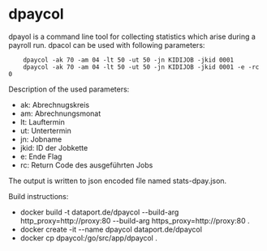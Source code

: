 dpaycol
==============

dpayol is a command line tool for collecting statistics which arise during a payroll run. dpacol can be used with following parameters:

        dpaycol -ak 70 -am 04 -lt 50 -ut 50 -jn KIDIJOB -jkid 0001
        dpaycol -ak 70 -am 04 -lt 50 -ut 50 -jn KIDIJOB -jkid 0001 -e -rc 0

Description of the used parameters:

- ak: Abrechnugskreis
- am: Abrechnungsmonat
- lt: Lauftermin
- ut: Untertermin
- jn: Jobname
- jkid: ID der Jobkette
- e: Ende Flag
- rc: Return Code des ausgeführten Jobs

The output is written to json encoded file named stats-dpay.json.

Build instructions:

- docker build -t dataport.de/dpaycol --build-arg http_proxy=http://proxy:80 --build-arg https_proxy=http://proxy:80 .
- docker create -it --name dpaycol dataport.de/dpaycol
- docker cp dpaycol:/go/src/app/dpaycol .

